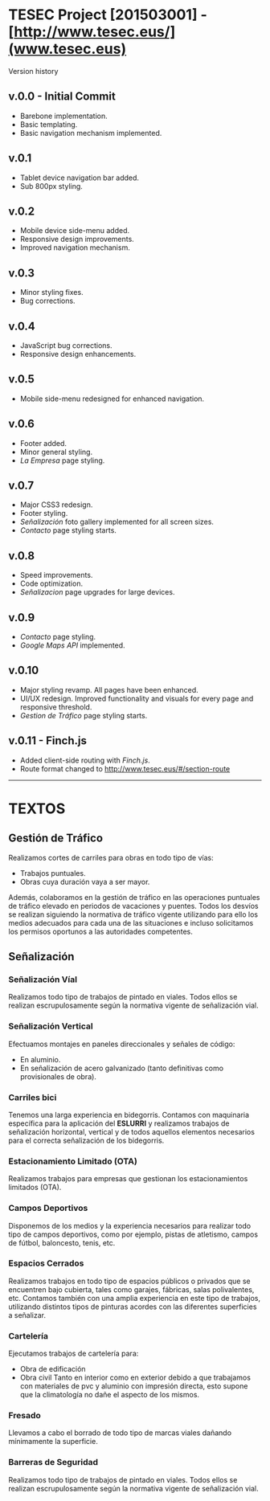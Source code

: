 TESEC Project [201503001] - [http://www.tesec.eus/](www.tesec.eus)
======
Version history

v.0.0 - Initial Commit
------
* Barebone implementation.
* Basic templating.
* Basic navigation mechanism implemented.

v.0.1
------
* Tablet device navigation bar added.
* Sub 800px styling.

v.0.2
------
* Mobile device side-menu added.
* Responsive design improvements.
* Improved navigation mechanism.

v.0.3
------
* Minor styling fixes.
* Bug corrections.

v.0.4
------
* JavaScript bug corrections.
* Responsive design enhancements.

v.0.5
------
* Mobile side-menu redesigned for enhanced navigation.

v.0.6
------
* Footer added.
* Minor general styling.
* _La Empresa_ page styling.

v.0.7
------
* Major CSS3 redesign.
* Footer styling.
* _Señalización_ foto gallery implemented for all screen sizes.
* _Contacto_ page styling starts.

v.0.8
------
* Speed improvements.
* Code optimization.
* _Señalizacion_ page upgrades for large devices.

v.0.9
------
* _Contacto_ page styling.
* _Google Maps API_ implemented.

v.0.10
------
* Major styling revamp. All pages have been enhanced.
* UI/UX redesign. Improved functionality and visuals for every page and responsive threshold.
* _Gestion de Tráfico_ page styling starts.


v.0.11 - Finch.js
------
* Added client-side routing with *Finch.js*.
* Route format changed to http://www.tesec.eus/#/section-route


--------------------------------------------

TEXTOS
======

Gestión de Tráfico
------
Realizamos cortes de carriles para obras en todo tipo de vías:
* Trabajos puntuales.
* Obras cuya duración vaya a ser mayor.

Además, colaboramos en la gestión de tráfico en las operaciones puntuales de tráfico elevado en periodos de vacaciones y puentes. Todos los desvíos se realizan siguiendo la normativa de tráfico vigente utilizando para ello los medios adecuados para cada una de las situaciones e incluso solicitamos los permisos oportunos a las autoridades competentes.


Señalización
------

### Señalización Víal
Realizamos todo tipo de trabajos de pintado en viales.
Todos ellos se realizan escrupulosamente según la normativa vigente de señalización vial.

### Señalización Vertical
Efectuamos montajes en paneles direccionales y señales de código:
* En aluminio.
* En señalización de acero galvanizado (tanto definitivas como provisionales de obra).

### Carriles bici
Tenemos una larga experiencia en bidegorris. Contamos con maquinaria específica para la aplicación del **ESLURRI** y realizamos trabajos de señalización horizontal, vertical y de todos aquellos elementos necesarios para el correcta señalización de los bidegorris.

### Estacionamiento Limitado (OTA)
Realizamos trabajos para empresas que gestionan los estacionamientos limitados (OTA).

### Campos Deportivos
Disponemos de los medios y la experiencia necesarios para realizar todo tipo de campos deportivos, como por ejemplo, pistas de atletismo, campos de fútbol, baloncesto, tenis, etc.

### Espacios Cerrados
Realizamos trabajos en todo tipo de espacios públicos o privados que se encuentren bajo cubierta, tales como garajes, fábricas, salas polivalentes, etc.
Contamos también con una amplia experiencia en este tipo de trabajos, utilizando distintos tipos de pinturas acordes con las diferentes superficies a señalizar.

### Cartelería
Ejecutamos trabajos de cartelería para:
* Obra de edificación
* Obra civil
Tanto en interior como en exterior debido a que trabajamos con materiales de pvc y aluminio con impresión directa, esto supone que la climatología no dañe el aspecto de los mismos.

### Fresado
Llevamos a cabo el borrado de todo tipo de marcas viales dañando mínimamente la superficie.

### Barreras de Seguridad
Realizamos todo tipo de trabajos de pintado en viales.
Todos ellos se realizan escrupulosamente según la normativa vigente de señalización vial.

